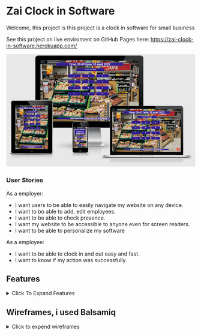 # Zai Clock in Software

Welcome, this project is 
this project is a clock in software for small business


See this project on live enviroment on GitHub Pages here: <https://zai-clock-in-software.herokuapp.com/>

![Website on different screen sizes](readme-assets/img/screens.png)



### User Stories

As a employer:

- I want users to be able to easily navigate my website on any device.
- I want to bo able to add, edit employees.
- I want to be able to check presence.
- I want my website to be accessible to anyone even for screen readers.
- I want to be able to personalize my software

As a employee:

- I want to be able to clock in and out easy and fast.
- I want to know if my action was successfully.

## Features

<details>
<summary>Click To Expand Features</summary>

### Navigation

- Same navigation menu is used across all pages for consistency, but is hidden from user that is not authenticated because in index page is no need for navbar.


![NavBar Desktop](readme-assets/img/navbar-desktop.png)

- Navigation was designed to be easy to use and to understand.

![NavBar Mobile](readme-assets/img/navbar-mobile.png)

- Navigation was designed to work well on all devices.


### Index Screen

Index Screen was designed with employee in mind. Only required features are in this page. NFC is working only in Google Chrome For Android, and is activated if is possible.

- Index Screen Desktop

![Index Screen Desktop](readme-assets/img/index-desktop.png)

- Index Screen Tablet ( NFC INACTIVE )

![Index Screen Tablet](readme-assets/img/index-tablet.png)

- Index Screen Mobile ( NFC ACTIVE )
- NFC READY message appear on screen only if device is compatible, NFC is active and permissions given

![Index Screen Mobile](readme-assets/img/index-mobile.jpg)

### Registration Page

- Registration page is designed with employee, hr employees in mind
![Registration Page Desktop](readme-assets/img/registration-desktop.png)

- Registration Page Mobile

![Registration Page Mobile](readme-assets/img/registration-mobile.png)

### Verification Email

Once registration was successful email verification is required.

- Verification Email Desktop

![Verification Email Desktop](readme-assets/img/verification-email-desktop.png)

- Verification Email Mobile Top Part

![Verification Email Mobile Top Part](readme-assets/img/verification-mobile-top.jpg)

- Verification Email Mobile Bottom Part

![Verification Email Mobile Bottom Part](readme-assets/img/verification-mobile-bottom.jpg)

### Verify Page

Once user click the email is redirected to verification page where have to input email address and secret code from email.

- Verification Page Desktop

![Verification Page Desktop](readme-assets/img/verify-desktop.png)

- Verification Page Mobile

![Verification Page Mobile](readme-assets/img/verify-mobile.png)


### Resend Verification

If user don't have verification code, can request to be resent to email address.

- Resend Verification Page Desktop

![Resend Verification Page Desktop](readme-assets/img/resend-verification-page-desktop.png)

- Resend Verification Page Mobile

![Resend Verification Page Mobile](readme-assets/img/resend-verification-page-mobile.png)


### Login Page

Once email is verified user is redirected to login. 

- Login Page Desktop

![Login Page Desktop](readme-assets/img/login-page-desktop.png)

- Login Page Mobile

![Login Page Mobile](readme-assets/img/login-page-mobile.png)


### Dashboard Page

Once email is verified user is redirected to login. 

- Dashboard Desktop

![Dashboard Desktop](readme-assets/img/dashboard-desktop.png)

- Dashboard Mobile

![Dashboard Mobile](readme-assets/img/dashboard-mobile.png)

### Settings Page

Settings page give the power to end user to customise the lock of his brand now software by changing brand name, navbar-footer color and text color and google font. More settings will be added latter. 

- Settings Page Desktop

![Settings Page Desktop](readme-assets/img/settings-page-desktop.png)

- Settings Page Mobile

![Settings Page Mobile](readme-assets/img/settings-page-mobile.png)

### Employer Profile Page( HR -Department)

In this page employer or hr department can see or update their details

- Employer Profile Page Desktop

![Employer Profile Page Desktop](readme-assets/img/profile-page-desktop.png)

- Employer Profile Page Mobile

![Employer Profile Page Mobile](readme-assets/img/profile-page-mobile.png)


### Working Now Page

In this page we can check who is working now, and clock in times.

- Working Now Page Desktop

![Working Now Page Desktop](readme-assets/img/working-now-desktop.png)

- Working Now Page Mobile

![Working Now Page Mobile](readme-assets/img/working-now-mobile.png)


### Home Now Page

In this page we can check who is not working now, and clock-out times.

- Home Now Page Desktop

![Home Now Page Desktop](readme-assets/img/home-now-desktop.png)

- Home Now Page Mobile

![Home Now Page Mobile](readme-assets/img/home-now-mobile.png)


### Add Employee Page

In this page we can add an employee. Clock nr is unique and because of that we generate this number automatically.

- Add Employee Page Desktop

![Add Employee Page Desktop](readme-assets/img/add-employee-desktop.png)

- Add Employee Page Mobile

![Add Employee Page Mobile](readme-assets/img/add-employee-mobile.png)


### Employees Page

In this page we can see all employees. And we have an link to edit page if is required.

- Employees Page Desktop

![Employees Page Desktop](readme-assets/img/employees-page-desktop.png)

- Employees Page Mobile

![Employees Page Mobile](readme-assets/img/employees-page-mobile.png)


### Edit Employees Page

In this page we can edit employee details, excepting Clock Nr.

- Edit Employees Page Desktop

![Edit Employees Page Desktop](readme-assets/img/edit-employee-desktop.png)

- Edit Employees Page Mobile

![Edit Employees Page Mobile](readme-assets/img/edit-employee-mobile.png)


### Delete Employees PopUp

In this page we can delete employee details, action is irreversible. We use clock in like a security.


- Delete Employees PopUp

![Delete Employees PopUp Desktop](readme-assets/img/delete-employee-desktop.png)

- Delete Employees PopUp Mobile

![Delete Employees PopUp Mobile](readme-assets/img/delete-employee-mobile.png)

</details>

## Wireframes, i used Balsamiq

<details>
<summary>Click to expend wireframes</summary>

### Index page

 - Desktop and tablet wirefame is shared because of minimalistic design

![Index Desktop&Tablet Wireframe](readme-assets/wireframes/index-desktop.png)

 - Mobile Wireframe

![Index Mobile Wireframe](readme-assets/wireframes/index-mobile.png)


### Log In page

 - Desktop and tablet wirefame is shared because of minimalistic design

![Log In page Desktop&Tablet Wireframe](readme-assets/wireframes/login-desktop.png)

 - Mobile Wireframe

![Index Mobile Wireframe](readme-assets/wireframes/login-mobile.png)


</details>


